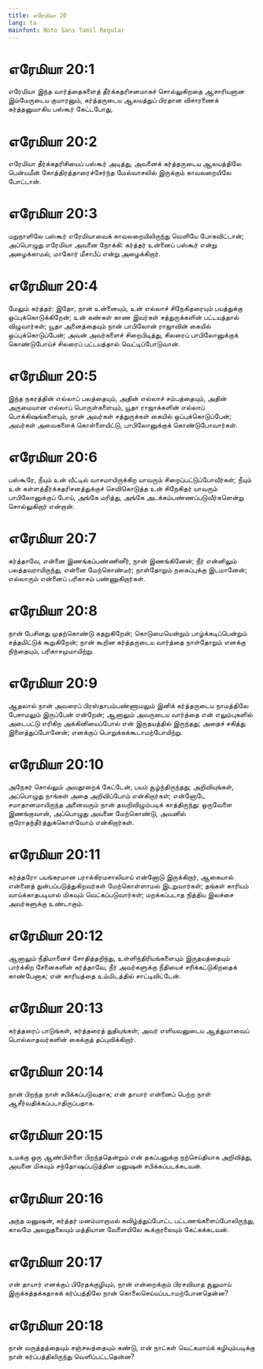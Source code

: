 ```yaml
---
title: எரேமியா 20
lang: ta
mainfont: Noto Sans Tamil Regular
---
```


# எரேமியா 20:1

எரேமியா இந்த வார்த்தைகளைத் தீர்க்கதரிசனமாகச் சொல்லுகிறதை ஆசாரியனான இம்மேருடைய குமாரனும், கர்த்தருடைய ஆலயத்துப் பிரதான விசாரணைக் கர்த்தனுமாகிய பஸ்கூர் கேட்டபோது,

# எரேமியா 20:2

எரேமியா தீர்க்கதரிசியைப் பஸ்கூர் அடித்து, அவனைக் கர்த்தருடைய ஆலயத்திலே பென்யமீன் கோத்திரத்தாரைச்சேர்ந்த மேல்வாசலில் இருக்கும் காவலறையிலே போட்டான்.

# எரேமியா 20:3

மறுநாளிலே பஸ்கூர் எரேமியாவைக் காவலறையிலிருந்து வெளியே போகவிட்டான்; அப்பொழுது எரேமியா அவனை நோக்கி: கர்த்தர் உன்னைப் பஸ்கூர் என்று அழைக்காமல், மாகோர் மீசாபீப் என்று அழைக்கிறார்.

# எரேமியா 20:4

மேலும் கர்த்தர்: இதோ, நான் உன்னையும், உன் எல்லாச் சிநேகிதரையும் பயத்துக்கு ஒப்புக்கொடுக்கிறேன்; உன் கண்கள் காண இவர்கள் சத்துருக்களின் பட்டயத்தால் விழுவார்கள்; யூதா அனைத்தையும் நான் பாபிலோன் ராஜாவின் கையில் ஒப்புக்கொடுப்பேன்; அவன் அவர்களைச் சிறைபிடித்து, சிலரைப் பாபிலோனுக்குக் கொண்டுபோய்ச் சிலரைப் பட்டயத்தால் வெட்டிப்போடுவான்.

# எரேமியா 20:5

இந்த நகரத்தின் எல்லாப் பலத்தையும், அதின் எல்லாச் சம்பத்தையும், அதின் அருமையான எல்லாப் பொருள்களையும், யூதா ராஜாக்களின் எல்லாப் பொக்கிஷங்களையும், நான் அவர்கள் சத்துருக்கள் கையில் ஒப்புக்கொடுப்பேன்; அவர்கள் அவைகளைக் கொள்ளையிட்டு, பாபிலோனுக்குக் கொண்டுபோவார்கள்.

# எரேமியா 20:6

பஸ்கூரே, நீயும் உன் வீட்டில் வாசமாயிருக்கிற யாவரும் சிறைப்பட்டுப்போவீர்கள்; நீயும் உன் கள்ளத்தீர்க்கதரிசனத்துக்குச் செவிகொடுத்த உன் சிநேகிதர் யாவரும் பாபிலோனுக்குப் போய், அங்கே மரித்து, அங்கே அடக்கம்பண்ணப்படுவீர்களென்று சொல்லுகிறார் என்றான்.

# எரேமியா 20:7

கர்த்தாவே, என்னை இணங்கப்பண்ணினீர், நான் இணங்கினேன்; நீர் என்னிலும் பலத்தவராயிருந்து, என்னை மேற்கொண்டீர்; நாள்தோறும் நகைப்புக்கு இடமானேன்; எல்லாரும் என்னைப் பரிகாசம் பண்ணுகிறார்கள்.

# எரேமியா 20:8

நான் பேசினது முதற்கொண்டு கதறுகிறேன்; கொடுமையென்றும் பாழ்க்கடிப்பென்றும் சத்தமிட்டுக் கூறுகிறேன்; நான் கூறின கர்த்தருடைய வார்த்தை நாள்தோறும் எனக்கு நிந்தையும், பரிகாசமுமாயிற்று.

# எரேமியா 20:9

ஆதலால் நான் அவரைப் பிரஸ்தாபம்பண்ணாமலும் இனிக் கர்த்தருடைய நாமத்திலே பேசாமலும் இருப்பேன் என்றேன்; ஆனாலும் அவருடைய வார்த்தை என் எலும்புகளில் அடைபட்டு எரிகிற அக்கினியைப்போல் என் இருதயத்தில் இருந்தது; அதைச் சகித்து இளைத்துப்போனேன்; எனக்குப் பொறுக்கக்கூடாமற்போயிற்று.

# எரேமியா 20:10

அநேகர் சொல்லும் அவதூறைக் கேட்டேன், பயம் சூழ்ந்திருந்தது; அறிவியுங்கள், அப்பொழுது நாங்கள் அதை அறிவிப்போம் என்கிறார்கள்; என்னோடே சமாதானமாயிருந்த அனைவரும் நான் தவறிவிழும்படிக் காத்திருந்து: ஒருவேளை இணங்குவான், அப்பொழுது அவனை மேற்கொண்டு, அவனில் குரோதந்தீர்த்துக்கொள்வோம் என்கிறார்கள்.

# எரேமியா 20:11

கர்த்தரோ பயங்கரமான பராக்கிரமசாலியாய் என்னோடு இருக்கிறார், ஆகையால் என்னைத் துன்பப்படுத்துகிறவர்கள் மேற்கொள்ளாமல் இடறுவார்கள்; தங்கள் காரியம் வாய்க்காதபடியால் மிகவும் வெட்கப்படுவார்கள்; மறக்கப்படாத நித்திய இலச்சை அவர்களுக்கு உண்டாகும்.

# எரேமியா 20:12

ஆனாலும் நீதிமானைச் சோதித்தறிந்து, உள்ளிந்திரியங்களையும் இருதயத்தையும் பார்க்கிற சேனைகளின் கர்த்தாவே, நீர் அவர்களுக்கு நீதியைச் சரிக்கட்டுகிறதைக் காண்பேனாக; என் காரியத்தை உம்மிடத்தில் சாட்டிவிட்டேன்.

# எரேமியா 20:13

கர்த்தரைப் பாடுங்கள், கர்த்தரைத் துதியுங்கள்; அவர் எளியவனுடைய ஆத்துமாவைப் பொல்லாதவர்களின் கைக்குத் தப்புவிக்கிறார்.

# எரேமியா 20:14

நான் பிறந்த நாள் சபிக்கப்படுவதாக; என் தாயார் என்னைப் பெற்ற நாள் ஆசீர்வதிக்கப்படாதிருப்பதாக.

# எரேமியா 20:15

உமக்கு ஒரு ஆண்பிள்ளை பிறந்ததென்றும் என் தகப்பனுக்கு நற்செய்தியாக அறிவித்து, அவனை மிகவும் சந்தோஷப்படுத்தின மனுஷன் சபிக்கப்படக்கடவன்.

# எரேமியா 20:16

அந்த மனுஷன், கர்த்தர் மனம்மாறாமல் கவிழ்த்துப்போட்ட பட்டணங்களைப்போலிருந்து, காலமே அலறுதலையும் மத்தியான வேளையிலே கூக்குரலையும் கேட்கக்கடவன்.

# எரேமியா 20:17

என் தாயார் எனக்குப் பிரேதக்குழியும், நான் என்றைக்கும் பிரசவியாத சூலுமாய் இருக்கத்தக்கதாகக் கர்ப்பத்திலே நான் கொலைசெய்யப்படாமற்போனதென்ன?

# எரேமியா 20:18

நான் வருத்தத்தையும் சஞ்சலத்தையும் கண்டு, என் நாட்கள் வெட்கமாய்க் கழியும்படிக்கு நான் கர்ப்பத்திலிருந்து வெளிப்பட்டதென்ன?

